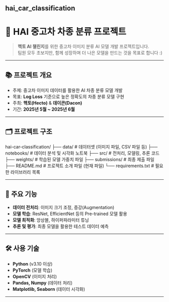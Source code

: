 ## hai_car_classification

# 🚗 HAI 중고차 차종 분류 프로젝트

> **헥토 AI 챌린지**를 위한 중고차 이미지 분류 AI 모델 개발 프로젝트입니다.  
> 팀원 모두 초보지만, 함께 성장하며 더 나은 모델을 만드는 것을 목표로 합니다 :) 

---

## 📚 프로젝트 개요
- 주제: 중고차 이미지 데이터를 활용한 AI 차종 분류 모델 개발
- 목표: **Log Loss** 기준으로 높은 정확도의 차종 분류 모델 구현
- 주최: **헥토(Hecto)** & **데이콘(Dacon)**
- 기간: **2025년 5월 ~ 2025년 6월**

---

## 🗂️ 프로젝트 구조
hai-car-classification/
├── data/ # 데이터셋 (이미지 파일, CSV 파일 등)
├── notebooks/ # 데이터 분석 및 시각화 노트북
├── src/ # 전처리, 모델링, 추론 코드
├── weights/ # 학습된 모델 가중치 파일
├── submissions/ # 최종 제출 파일
├── README.md # 프로젝트 소개 파일 (현재 파일)
└── requirements.txt # 필요한 라이브러리 목록


---

## 🚀 주요 기능
- **데이터 전처리**: 이미지 크기 조정, 증강(Augmentation)  
- **모델 학습**: ResNet, EfficientNet 등의 Pre-trained 모델 활용  
- **모델 최적화**: 앙상블, 하이퍼파라미터 튜닝  
- **추론 및 평가**: 최종 모델을 활용한 테스트 데이터 예측  

---

## 🛠️ 사용 기술
- **Python** (v3.10 이상)
- **PyTorch** (모델 학습)
- **OpenCV** (이미지 처리)
- **Pandas, Numpy** (데이터 처리)
- **Matplotlib, Seaborn** (데이터 시각화)

---
